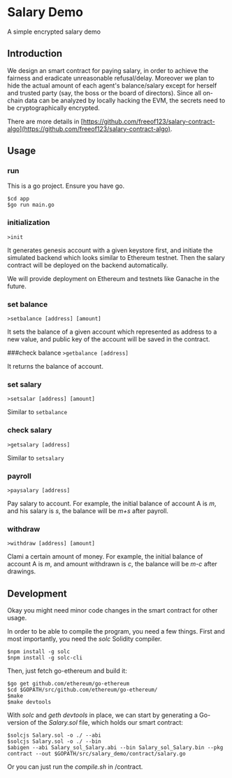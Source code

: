 # Salary Demo
A simple encrypted salary demo

## Introduction
We design an smart contract for paying salary, in order to achieve the fairness and eradicate unreasonable refusal/delay. Moreover we plan to hide the actual amount of each agent's balance/salary except for herself and trusted party (say, the boss or the board of directors). Since all on-chain data can be analyzed by locally hacking the EVM, the secrets need to be cryptographically encrypted.

There are more details in [https://github.com/freeof123/salary-contract-algo](https://github.com/freeof123/salary-contract-algo).



## Usage

### run

This is a go project. Ensure you have go.

```
$cd app
$go run main.go
```

### initialization

`>init`

It generates genesis account with a given keystore first, and initiate the simulated backend which looks similar to Ethereum testnet. Then the salary contract will be deployed on the backend automatically.

We will provide deployment on Ethereum and testnets like Ganache in the future.

### set balance
`>setbalance [address] [amount]`

It sets the balance of a given account which represented as address to a new value, and public key of the account will be saved in the contract.

###check balance
`>getbalance [address]`

It returns the balance of account.

### set salary
`>setsalar [address] [amount]`

Similar to `setbalance`

### check salary
`>getsalary [address]`

Similar to `setsalary`

### payroll
`>paysalary [address]`

Pay salary to account. For example, the initial balance of account A is _m_, and his salary is _s_, the balance will be _m+s_ after payroll.

### withdraw
`>withdraw [address] [amount]`

Clami a certain amount of money. For example, the initial balance of account A is _m_, and amount withdrawn is _c_, the balance will be _m-c_ after drawings.

## Development

Okay you might need minor code changes in the smart contract for other usage.

In order to be able to compile the program, you need a few things. First and most importantly, you need the _solc_ Solidity compiler.

```
$npm install -g solc
$npm install -g solc-cli
```

Then, just fetch go-ethereum and build it:

```
$go get github.com/ethereum/go-ethereum
$cd $GOPATH/src/github.com/ethereum/go-ethereum/
$make
$make devtools
```

With _solc_ and _geth devtools_ in place, we can start by generating a Go-version of the _Salary.sol_ file, which holds our smart contract:

```
$solcjs Salary.sol -o ./ --abi
$solcjs Salary.sol -o ./ --bin
$abigen --abi Salary_sol_Salary.abi --bin Salary_sol_Salary.bin --pkg contract --out $GOPATH/src/salary_demo/contract/salary.go
```

Or you can just run the _compile.sh_ in /contract.

